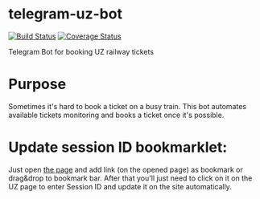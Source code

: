 # telegram-uz-bot
[![Build Status](https://travis-ci.org/vit-/telegram-uz-bot.svg?branch=master)](https://travis-ci.org/vit-/telegram-uz-bot)
[![Coverage Status](https://coveralls.io/repos/github/vit-/telegram-uz-bot/badge.svg?branch=master)](https://coveralls.io/github/vit-/telegram-uz-bot?branch=master)

Telegram Bot for booking UZ railway tickets

# Purpose
Sometimes it's hard to book a ticket on a busy train.
This bot automates available tickets monitoring and books a ticket once it's possible.

# Update session ID bookmarklet:
Just open [the page](http://vit-.github.io/telegram-uz-bot/bookmarklet.html) and add link (on the opened page) as bookmark or drag&drop to bookmark bar. 
After that you'll just need to click on it on the UZ page to enter Session ID and update it on the site automatically.
